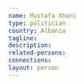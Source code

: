```yaml
---
name: Mustafa Xhani
type: politician
country: Albania
tagline:
description:
related-persons:
connections:
layout: person
---
```

